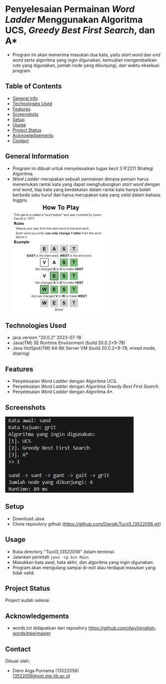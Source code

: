 # Penyelesaian Permainan *Word Ladder* Menggunakan Algoritma UCS, *Greedy Best First Search*, dan A*
- Program ini akan menerima masukan dua kata, yaitu *start word* dan *end word* serta algoritma yang ingin digunakan, kemudian mengembalikan rute yang digunakan, jumlah *node* yang dikunjungi, dan waktu eksekusi program.

## Table of Contents
* [General Info](#general-information)
* [Technologies Used](#technologies-used)
* [Features](#features)
* [Screenshots](#screenshots)
* [Setup](#setup)
* [Usage](#usage)
* [Project Status](#project-status)
* [Acknowledgements](#acknowledgements)
* [Contact](#contact)

## General Information
- Program ini dibuat untuk menyelesaikan tugas kecil 3 IF2211 Strategi Algoritma.
- *Word Ladder* merupakan sebuah permainan dimana pemain harus menemukan rantai kata yang dapat menghubungkan *start word* dengan *end word*, tiap kata yang berdekatan dalam rantai kata hanya boleh berbeda satu huruf dan harus merupakan kata yang *valid* dalam bahasa Inggris.  
![Contoh permainan Word Ladder](img/wordladder.png)

## Technologies Used
- java version "20.0.2" 2023-07-18
- Java(TM) SE Runtime Environment (build 20.0.2+9-78)
- Java HotSpot(TM) 64-Bit Server VM (build 20.0.2+9-78, mixed mode, sharing)

## Features
- Penyelesaian *Word Ladder* dengan Algoritma UCS.
- Penyelesaian *Word Ladder* dengan Algoritma *Greedy Best First Search*.
- Penyelesaian *Word Ladder* dengan Algoritma A*.

## Screenshots
![Contoh](./img/contoh.png)

## Setup
- Download Java
- Clone repository github (https://github.com/DieroA/Tucil3_13522056.git)

## Usage
- Buka directory "Tucil3_13522056" dalam terminal.
- Jalankan perintah `java -cp bin Main`.
- Masukkan kata awal, kata akhir, dan algoritma yang ingin digunakan.
- Program akan mengulang sampai di-exit atau terdapat masukan yang tidak valid.

## Project Status
Project sudah selesai.

## Acknowledgements
- words.txt didapatkan dari repository https://github.com/dwyl/english-words/tree/master

## Contact
Dibuat oleh:
- Diero Arga Purnama (13522056)  
13522056@std.stei.itb.ac.id